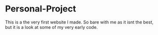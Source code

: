 # Personal-Project
This is a the very first website I made. So bare with me as it isnt the best, but it is a look at some of my very early code.
